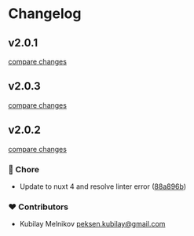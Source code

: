 # Changelog


## v2.0.1

[compare changes](https://github.com/wineworlds/nuxt-block/compare/v2.0.3...v2.0.1)

## v2.0.3

[compare changes](https://github.com/wineworlds/nuxt-block/compare/v2.0.2...v2.0.3)

## v2.0.2

[compare changes](https://github.com/wineworlds/nuxt-block/compare/2.0.1...v2.0.2)

### 🏡 Chore

- Update to nuxt 4 and resolve linter error ([88a896b](https://github.com/wineworlds/nuxt-block/commit/88a896b))

### ❤️ Contributors

- Kubilay Melnikov <peksen.kubilay@gmail.com>


